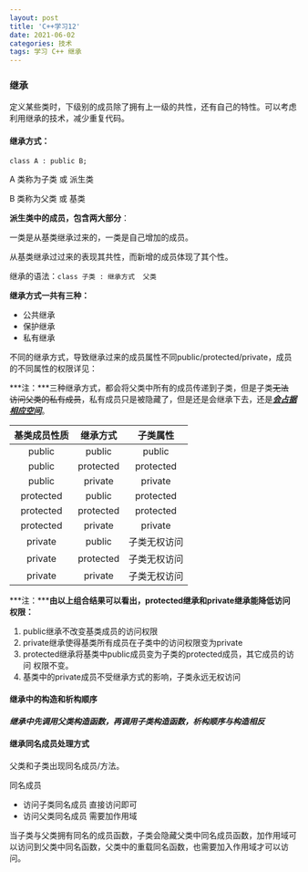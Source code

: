 ```yaml
---
layout: post
title: 'C++学习12'
date: 2021-06-02
categories: 技术
tags: 学习 C++ 继承 
--- 
```



### 继承

定义某些类时，下级别的成员除了拥有上一级的共性，还有自己的特性。可以考虑利用继承的技术，减少重复代码。

#### 继承方式：

`class A : public B;` 

A 类称为子类 或 派生类

B 类称为父类 或 基类

**派生类中的成员，包含两大部分**：

一类是从基类继承过来的，一类是自己增加的成员。

从基类继承过过来的表现其共性，而新增的成员体现了其个性。

继承的语法：`class 子类 : 继承方式  父类`

**继承方式一共有三种：**

* 公共继承
* 保护继承
* 私有继承

不同的继承方式，导致继承过来的成员属性不同public/protected/private，成员的不同属性的权限详见：

[C++学习03]: https://lrf1995.github.io/myblogs/2021/05/01/C++%E5%AD%A6%E4%B9%A003.html

***注：***三种继承方式，都会将父类中所有的成员传递到子类，但是子类~~无法访问父类的私有成员~~，私有成员只是被隐藏了，但是还是会继承下去，还是<u>***会占据相应空间***</u>。

| 基类成员性质 | 继承方式  |   子类属性   |
| :----------: | :-------: | :----------: |
|    public    |  public   |    public    |
|    public    | protected |  protected   |
|    public    |  private  |   private    |
|  protected   |  public   |  protected   |
|  protected   | protected |  protected   |
|  protected   |  private  |   private    |
|   private    |  public   | 子类无权访问 |
|   private    | protected | 子类无权访问 |
|   private    |  private  | 子类无权访问 |

***注：*****由以上组合结果可以看出，protected继承和private继承能降低访问权限：**

1. public继承不改变基类成员的访问权限
2. private继承使得基类所有成员在子类中的访问权限变为private
3. protected继承将基类中public成员变为子类的protected成员，其它成员的访问 权限不变。
4. 基类中的private成员不受继承方式的影响，子类永远无权访问





#### 继承中的构造和析构顺序

***继承中先调用父类构造函数，再调用子类构造函数，析构顺序与构造相反***

#### 继承同名成员处理方式

父类和子类出现同名成员/方法。

同名成员

* 访问子类同名成员   直接访问即可
* 访问父类同名成员   需要加作用域

当子类与父类拥有同名的成员函数，子类会隐藏父类中同名成员函数，加作用域可以访问到父类中同名函数，父类中的重载同名函数，也需要加入作用域才可以访问。